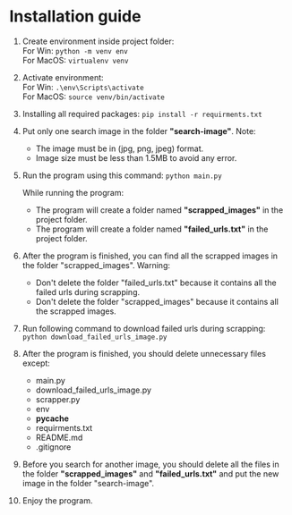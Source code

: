 # Installation guide

1. Create environment inside project folder:<br/>
For Win:
    `python -m venv env`<br/>
For MacOS:
    `virtualenv venv`

2. Activate environment:<br/>
For Win: 
    `.\env\Scripts\activate`<br />
For MacOS: 
    `source venv/bin/activate`

3. Installing all required packages:
    `pip install -r requirments.txt`

4. Put only one search image in the folder **"search-image"**.
Note: 
    - The image must be in (jpg, png, jpeg) format. 
    - Image size must be less than 1.5MB to avoid any error.

5. Run the program using this command:
    `python main.py`

    While running the program:<br/>
    - The program will create a folder named **"scrapped_images"** in the project folder.
    - The program will create a folder named **"failed_urls.txt"** in the project folder.

6. After the program is finished, you can find all the scrapped images in the folder "scrapped_images".
Warning: 
    - Don't delete the folder "failed_urls.txt" because it contains all the failed urls during scrapping.
    - Don't delete the folder "scrapped_images" because it contains all the scrapped images.

7. Run following command to download failed urls during scrapping:
    `python download_failed_urls_image.py`

8. After the program is finished, you should delete unnecessary files except:
    - main.py
    - download_failed_urls_image.py
    - scrapper.py
    - env
    - __pycache__
    - requirments.txt
    - README.md
    - .gitignore

9. Before you search for another image, you should delete all the files in the folder **"scrapped_images"** and **"failed_urls.txt"** and put the new image in the folder "search-image".

10. Enjoy the program.